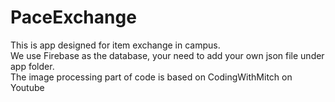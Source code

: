 # PaceExchange
This is app designed for item exchange in campus.  
We use Firebase as the database, your need to add your own json file under app folder.  
The image processing part of code is based on CodingWithMitch on Youtube

